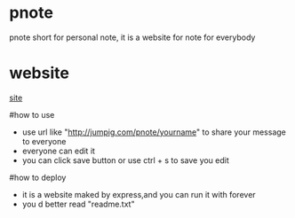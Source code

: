 # pnote
pnote short for personal note, it is a website for note for everybody

# website
[site](http://jumpig.com/pnote)

#how to use 
* use url like "http://jumpig.com/pnote/yourname" to share your message to everyone
* everyone can edit it
* you can click save button or use ctrl + s to save you edit

#how to deploy
* it is a website maked by express,and you can run it with forever
* you d better read  "readme.txt"
